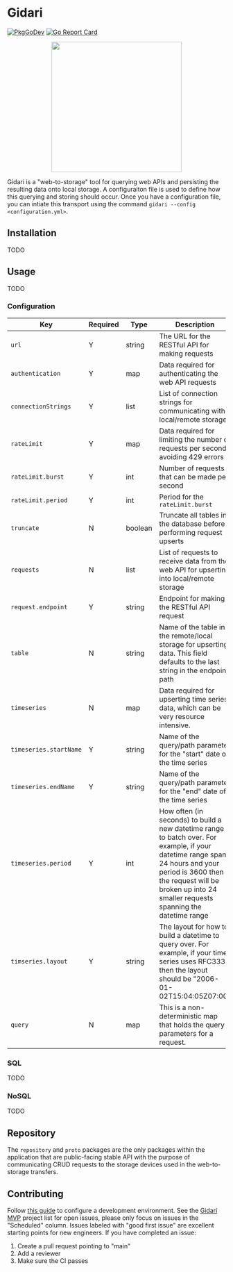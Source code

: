 # Gidari

[![PkgGoDev](https://img.shields.io/badge/go.dev-docs-007d9c?logo=go&logoColor=white)](https://pkg.go.dev/github.com/alpine-hodler/gidari)
[![Go Report Card](https://goreportcard.com/badge/github.com/alpine-hodler/gidari)](https://goreportcard.com/report/github.com/alpine-hodler/gidari)

<p align="center"><img src="https://raw.githubusercontent.com/alpine-hodler/gidari/main/etc/assets/gidari-gopher.png" width="300"></p>

Gidari is a "web-to-storage" tool for querying web APIs and persisting the resulting data onto local storage. A configuraiton file is used to define how this querying and storing should occur. Once you have a configuration file, you can intiate this transport using the command `gidari --config <configuration.yml>`.

## Installation

TODO

## Usage

TODO

### Configuration

| Key                    | Required | Type    | Description                                                                                                                                                                                                                            |
|------------------------|----------|---------|----------------------------------------------------------------------------------------------------------------------------------------------------------------------------------------------------------------------------------------|
| `url`                  | Y        | string  | The URL for the RESTful API for making requests                                                                                                                                                                                        |
| `authentication`       | Y        | map     | Data required for authenticating the web API requests                                                                                                                                                                                  |
| `connectionStrings`    | Y        | list    | List of connection strings for communicating with local/remote storage                                                                                                                                                                 |
| `rateLimit`            | Y        | map     | Data required for limiting the number of requests per second, avoiding 429 errors                                                                                                                                                      |
| `rateLimit.burst`      | Y        | int     | Number of requests that can be made per second                                                                                                                                                                                         |
| `rateLimit.period`     | Y        | int     | Period for the `rateLimit.burst`                                                                                                                                                                                                       |
| `truncate`             | N        | boolean | Truncate all tables in the database before performing request upserts                                                                                                                                                                  |
| `requests`             | N        | list    | List of requests to receive data from the web API for upserting into local/remote storage                                                                                                                                              |
| `request.endpoint`     | Y        | string  | Endpoint for making the RESTful API request                                                                                                                                                                                            |
| `table`                | N        | string  | Name of the table in the remote/local storage for upserting data. This field defaults to the last string in the endpoint path                                                                                                          |
| `timeseries`           | N        | map     | Data required for upserting time series data, which can be very resource intensive.                                                                                                                                                    |
| `timeseries.startName` | Y        | string  | Name of the query/path parameter for the "start" date of the time series                                                                                                                                                               |
| `timeseries.endName`   | Y        | string  | Name of the query/path parameter for the "end" date of the time series                                                                                                                                                                 |
| `timeseries.period`    | Y        | int     | How often (in seconds) to build a new datetime range to batch over. For example, if your datetime range spans 24 hours and your period is 3600 then the request will be broken up into 24 smaller requests spanning the datetime range |
| `timseries.layout`     | Y        | string  | The layout for how to build a datetime to query over. For example, if your time series uses RFC3339 then the layout should be "2006-01-02T15:04:05Z07:00"                                                                              |
| `query`                | N        | map     | This is a non-deterministic map that holds the query parameters for a request.
### SQL

TODO

### NoSQL

TODO

## Repository

The `repository` and `proto` packages are the only packages within the application that are public-facing stable API with the purpose of communicating CRUD requests to the storage devices used in the web-to-storage transfers.

## Contributing

Follow [this guide](docs/development.md) to configure a development environment. See the [Gidari MVP](https://github.com/orgs/alpine-hodler/projects/3) project list for open issues, please only focus on issues in the "Scheduled" column. Issues labeled with "good first issue" are excellent starting points for new engineers. If you have completed an issue:

1. Create a pull request pointing to "main"
2. Add a reviewer
3. Make sure the CI passes

